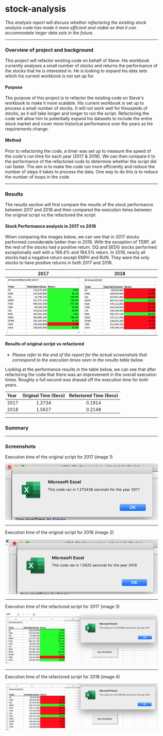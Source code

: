 # stock-analysis

*This analysis report will discuss whether refactoring the existing stock analysis code has made it more efficient and viable so that it can accommodate larger data sets in the future.*

----


### Overview of project and background

This project will refactor existing code on behalf of Steve. His workbook currently analyses a small number of stocks and returns the performance of the stocks that he is interested in. He is looking to expand his data sets which his current workbook is not set up for.      

#### Purpose

The purpose of this project is to refactor the existing code on Steve's workbook to make it more scalable. His current workbook is set up to process a small number of stocks. It will not work well for thousands of stocks, as it will take longer and longer to run the script. Refactoring the code will allow him to potentially expand his datasets to include the entire stock market and cover more historical performance over the years as his requirements change.

#### Method

Prior to refactoring the code, a timer was set up to measure the speed of the code's run time for each year (2017 & 2018). We can then compare it to the performance of the refactored code to determine whether the script did run faster. The aim is to make the code run more efficiently and reduce the number of steps it takes to process the data. One way to do this is to reduce the number of loops in the code.


------
### Results

The results section will first compare the results of the stock performance between 2017 and 2018 and then compared the execution times between the original script vs the refactored the script.


#### Stock Performance analysis in 2017 vs 2018



When comparing the images below, we can see that in 2017 stocks performed considerable better than in 2018. With the exception of TERP, all the rest of the stocks had a positive return. DQ and SEDG stocks performed exceptionally well with a 199.4% and 184.5% return. In 2018, nearly all stocks had a negative return except ENPH and RUN. They were the only stocks to have positive returns in both 2017 and 2018.

2017                       |  2018
:-------------------------:|:-------------------------:
![Stock analysis results for 2017](https://github.com/YanLuong/stock-analysis/blob/main/vba_Challenge/Resources/Stock%20Analysis%202017%20%20image.png)  |  ![stock analysis results 2018](https://github.com/YanLuong/stock-analysis/blob/main/vba_Challenge/Resources/Stock%20Analysis%202018%20image.png)



#### Results of original script vs refactored

* *Please refer to the end of the report for the actual screenshots that correspond to the execution times seen in the results table below.*

Looking at the performance results in the table below, we can see that after refactoring the code that there was an improvement in the overall execution times. Roughly a full second was shaved off the execution time for both years.

| Year        | Original Time (Secs) |  Refactored Time (Secs) |
|:----     | :----:    |  :----:  |       
| 2017        |     1.2734  |     0.1914  |       
| 2018        | 1.5627      | 0.2148      |               



------

### Summary




-----

### Screenshots

Execution time of the original script for 2017 (image 1)

![Original script 2017](https://github.com/YanLuong/stock-analysis/blob/main/vba_Challenge/Resources/Original%20Run%20Time%202017.png)

***

Execution time of the original script for 2018 (image 2)

![Original script 2018](https://github.com/YanLuong/stock-analysis/blob/main/vba_Challenge/Resources/Original%20Run%20Time%202018.png)

***

Execution time of the refactored script for 2017 (image 3)

![Refactored script 2017](https://github.com/YanLuong/stock-analysis/blob/main/vba_Challenge/Resources/Refactored%20Run%20Time%202017.png)

***

Execution time of the refactored script for 2018 (image 4)

![Refactored script 2018](https://github.com/YanLuong/stock-analysis/blob/main/vba_Challenge/Resources/Refactored%20Run%20Time%202018.png)










